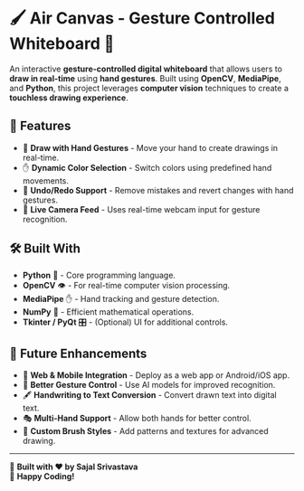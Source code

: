 # 🖌️ Air Canvas - Gesture Controlled Whiteboard 🎨  

An interactive **gesture-controlled digital whiteboard** that allows users to **draw in real-time** using **hand gestures**. Built using **OpenCV**, **MediaPipe**, and **Python**, this project leverages **computer vision** techniques to create a **touchless drawing experience**.  

## 🚀 Features
- 🎨 **Draw with Hand Gestures** - Move your hand to create drawings in real-time.
- ✋ **Dynamic Color Selection** - Switch colors using predefined hand movements.
- 🔄 **Undo/Redo Support** - Remove mistakes and revert changes with hand gestures.
- 🎥 **Live Camera Feed** - Uses real-time webcam input for gesture recognition.

## 🛠️ Built With
- **Python** 🐍 - Core programming language.
- **OpenCV** 👁️ - For real-time computer vision processing.
- **MediaPipe** ✋ - Hand tracking and gesture detection.
- **NumPy** 🔢 - Efficient mathematical operations.
- **Tkinter / PyQt** 🎛️ - (Optional) UI for additional controls.

## 🔮 Future Enhancements
- 📡 **Web & Mobile Integration** - Deploy as a web app or Android/iOS app.
- 🎯 **Better Gesture Control** - Use AI models for improved recognition.
- 🖋️ **Handwriting to Text Conversion** - Convert drawn text into digital text.
- 🎭 **Multi-Hand Support** - Allow both hands for better control.
- 🎨 **Custom Brush Styles** - Add patterns and textures for advanced drawing.

---

🎯 **Built with ❤️ by Sajal Srivastava**  
🚀 **Happy Coding!**  
